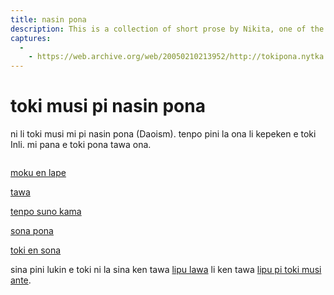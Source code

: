 ```yaml
---
title: nasin pona
description: This is a collection of short prose by Nikita, one of the three fluent Toki Pona speakers. These texts are short, but they are perfect examples of the ideology behind Toki Pona, not to mention how inspiring they are.
captures:
  -
    - https://web.archive.org/web/20050210213952/http://tokipona.nytka.org:80/text/nasin/nasin.html
---
```


#  toki musi pi nasin pona

ni li toki musi mi pi nasin pona (Daoism). tenpo pini la ona li kepeken e toki Inli. mi pana e toki pona tawa ona. 

<img />

[moku en lape](moku)  

[tawa](len)  

[tenpo suno kama](moli)  

[sona pona](lipu)  

[toki en sona](kasi)  

sina pini lukin e toki ni la sina ken tawa [lipu lawa](/) li ken tawa [lipu pi toki musi ante](/text).